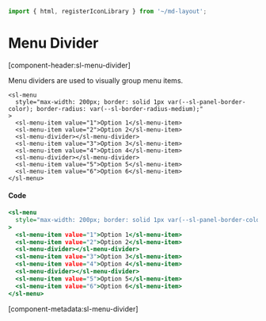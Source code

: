 ```js script
import { html, registerIconLibrary } from '~/md-layout';
```

# Menu Divider

[component-header:sl-menu-divider]

Menu dividers are used to visually group menu items.


```html:html
<sl-menu
  style="max-width: 200px; border: solid 1px var(--sl-panel-border-color); border-radius: var(--sl-border-radius-medium);"
>
  <sl-menu-item value="1">Option 1</sl-menu-item>
  <sl-menu-item value="2">Option 2</sl-menu-item>
  <sl-menu-divider></sl-menu-divider>
  <sl-menu-item value="3">Option 3</sl-menu-item>
  <sl-menu-item value="4">Option 4</sl-menu-item>
  <sl-menu-divider></sl-menu-divider>
  <sl-menu-item value="5">Option 5</sl-menu-item>
  <sl-menu-item value="6">Option 6</sl-menu-item>
</sl-menu>
```

#### Code

```htm
<sl-menu
  style="max-width: 200px; border: solid 1px var(--sl-panel-border-color); border-radius: var(--sl-border-radius-medium);"
>
  <sl-menu-item value="1">Option 1</sl-menu-item>
  <sl-menu-item value="2">Option 2</sl-menu-item>
  <sl-menu-divider></sl-menu-divider>
  <sl-menu-item value="3">Option 3</sl-menu-item>
  <sl-menu-item value="4">Option 4</sl-menu-item>
  <sl-menu-divider></sl-menu-divider>
  <sl-menu-item value="5">Option 5</sl-menu-item>
  <sl-menu-item value="6">Option 6</sl-menu-item>
</sl-menu>
```

[component-metadata:sl-menu-divider]
